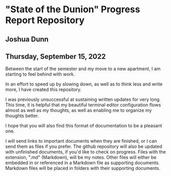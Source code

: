# "State of the Dunion" Progress Report Repository
## Joshua Dunn
## Thursday, September 15, 2022

Between the start of the semester and my move to a new apartment, I am starting to feel behind with work.

In an effort to speed up by slowing down, as well as to think less and write more, I have created this repository.

I was previously unsuccessful at sustaining written updates for very long. This time, it is helpful that my beautiful terminal editor configuration flows almost as well as my thoughts, as well as enabling me to organize my thoughts better.

I hope that you will also find this format of documentation to be a pleasant one.

I will send links to important documents when they are finished, or I can send them as files if you prefer. The github repository will also be updated with unfinished documents, if you'd like to check on progress. Files with the extension, ".md" (Markdown), will be my notes. Other files will either be embedded in or referenced in a Markdown file as supporting documents. Markdown files will be placed in folders with their supporting documents.
